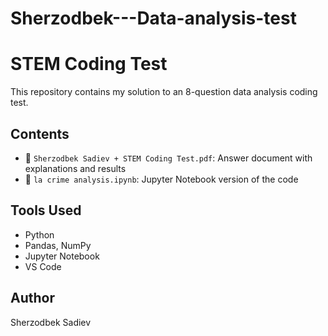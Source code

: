 # Sherzodbek---Data-analysis-test

# STEM Coding Test

This repository contains my solution to an 8-question data analysis coding test.

## Contents
- 📄 `Sherzodbek Sadiev + STEM Coding Test.pdf`: Answer document with explanations and results
- 📓 `la crime analysis.ipynb`: Jupyter Notebook version of the code

## Tools Used
- Python
- Pandas, NumPy
- Jupyter Notebook
- VS Code

## Author
Sherzodbek Sadiev
